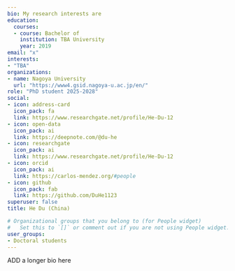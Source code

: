```yaml
---
bio: My research interests are 
education:
  courses:
  - course: Bachelor of 
    institution: TBA University
    year: 2019
email: "x"
interests:
- "TBA"
organizations:
- name: Nagoya University
  url: "https://www4.gsid.nagoya-u.ac.jp/en/"
role: "PhD student 2025-2028"
social:
- icon: address-card
  icon_pack: fa
  link: https://www.researchgate.net/profile/He-Du-12
- icon: open-data
  icon_pack: ai
  link: https://deepnote.com/@du-he
- icon: researchgate
  icon_pack: ai
  link: https://www.researchgate.net/profile/He-Du-12
- icon: orcid
  icon_pack: ai
  link: https://carlos-mendez.org/#people
- icon: github
  icon_pack: fab
  link: https://github.com/DuHe1123
superuser: false
title: He Du (China)

# Organizational groups that you belong to (for People widget)
#   Set this to `[]` or comment out if you are not using People widget.
user_groups:
- Doctoral students
---
```


ADD a longer bio here
